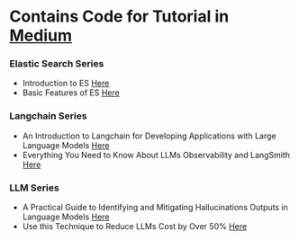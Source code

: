 # Contains Code for Tutorial in [Medium](https://medium.com/@adiptamartulandi)

### Elastic Search Series
- Introduction to ES [Here](https://medium.com/@adiptamartulandi/part-1-perkenalan-elasticsearch-f4a59282ddda)
- Basic Features of ES [Here](https://medium.com/@adiptamartulandi/part-2-basic-features-di-elasticsearch-0b4034bfa797)

### Langchain Series
- An Introduction to Langchain for Developing Applications with Large Language Models [Here](https://medium.com/towards-artificial-intelligence/langchain-framework-for-building-llms-applications-bbbabf773dae)
- Everything You Need to Know About LLMs Observability and LangSmith [Here](https://medium.com/towards-artificial-intelligence/everything-you-need-to-know-about-llms-observability-and-langsmith-517543539371)

### LLM Series
- A Practical Guide to Identifying and Mitigating Hallucinations Outputs in Language Models [Here](https://medium.com/gitconnected/detecting-llm-hallucinations-bd787fc1a9d9)
- Use this Technique to Reduce LLMs Cost by Over 50% [Here](https://medium.com/gitconnected/use-this-technique-to-reduce-llms-cost-by-over-50-588f8796d545)
